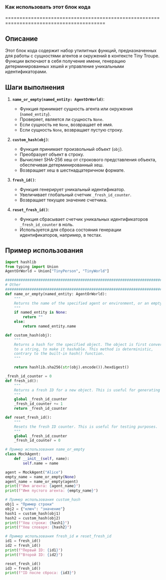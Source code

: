 ### Как использовать этот блок кода
=========================================================================================

Описание
-------------------------
Этот блок кода содержит набор утилитных функций, предназначенных для работы с сущностями агентов и окружений в контексте Tiny Troupe. Функции включают в себя получение имени, генерацию детерминированных хешей и управление уникальными идентификаторами.

Шаги выполнения
-------------------------
1. **`name_or_empty(named_entity: AgentOrWorld)`**:
   - Функция принимает сущность агента или окружения (`named_entity`).
   - Проверяет, является ли сущность `None`.
   - Если сущность не `None`, возвращает её имя.
   - Если сущность `None`, возвращает пустую строку.

2. **`custom_hash(obj)`**:
   - Функция принимает произвольный объект (`obj`).
   - Преобразует объект в строку.
   - Вычисляет SHA-256 хеш от строкового представления объекта, обеспечивая детерминированный хеш.
   - Возвращает хеш в шестнадцатеричном формате.

3. **`fresh_id()`**:
   - Функция генерирует уникальный идентификатор.
   - Увеличивает глобальный счетчик `_fresh_id_counter`.
   - Возвращает текущее значение счетчика.

4. **`reset_fresh_id()`**:
   - Функция сбрасывает счетчик уникальных идентификаторов `_fresh_id_counter` в ноль.
   - Используется для сброса состояния генерации идентификаторов, например, в тестах.

Пример использования
-------------------------

```python
import hashlib
from typing import Union
AgentOrWorld = Union["TinyPerson", "TinyWorld"]

################################################################################
# Other
################################################################################
def name_or_empty(named_entity: AgentOrWorld):
    """
    Returns the name of the specified agent or environment, or an empty string if the agent is None.
    """
    if named_entity is None:
        return ""
    else:
        return named_entity.name

def custom_hash(obj):
    """
    Returns a hash for the specified object. The object is first converted
    to a string, to make it hashable. This method is deterministic,
    contrary to the built-in hash() function.
    """

    return hashlib.sha256(str(obj).encode()).hexdigest()

_fresh_id_counter = 0
def fresh_id():
    """
    Returns a fresh ID for a new object. This is useful for generating unique IDs for objects.
    """
    global _fresh_id_counter
    _fresh_id_counter += 1
    return _fresh_id_counter

def reset_fresh_id():
    """
    Resets the fresh ID counter. This is useful for testing purposes.
    """
    global _fresh_id_counter
    _fresh_id_counter = 0

# Пример использования name_or_empty
class MockAgent:
    def __init__(self, name):
        self.name = name

agent = MockAgent("Alice")
empty_name = name_or_empty(None)
agent_name = name_or_empty(agent)
print(f"Имя агента: {agent_name}")
print(f"Имя пустого агента: {empty_name}")

# Пример использования custom_hash
obj1 = "Пример строки"
obj2 = {"ключ": "значение"}
hash1 = custom_hash(obj1)
hash2 = custom_hash(obj2)
print(f"Хеш строки: {hash1}")
print(f"Хеш словаря: {hash2}")

# Пример использования fresh_id и reset_fresh_id
id1 = fresh_id()
id2 = fresh_id()
print(f"Первый ID: {id1}")
print(f"Второй ID: {id2}")

reset_fresh_id()
id3 = fresh_id()
print(f"ID после сброса: {id3}")